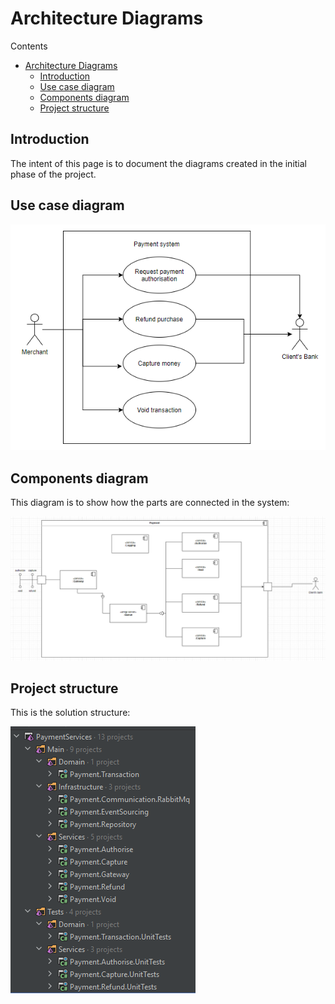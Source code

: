 # Architecture Diagrams

Contents

- [Architecture Diagrams](#architecture-diagrams)
  - [Introduction](#introduction)
  - [Use case diagram](#use-case-diagram)
  - [Components diagram](#components-diagram)
  - [Project structure](#project-structure)

## Introduction

The intent of this page is to document the diagrams created in the initial phase of the project.

## Use case diagram

![Use cases](.media/use_cases.png)

## Components diagram

This diagram is to show how the parts are connected in the system:

![Components diagram](.media/components-diagram.png)

## Project structure

This is the solution structure:

![Solution structure](.media/solution-structure.png)